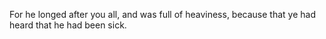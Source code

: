 For he longed after you all, and was full of heaviness, because that ye had heard that he had been sick.
